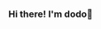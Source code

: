 ### Hi there! I'm dodo👋

<!--

- 🔭 I’m developer of Abyss Tweaking Software.
- 🌱 I’m interest in graphics design.
- ⚡ The OS Gourmet.
-->
